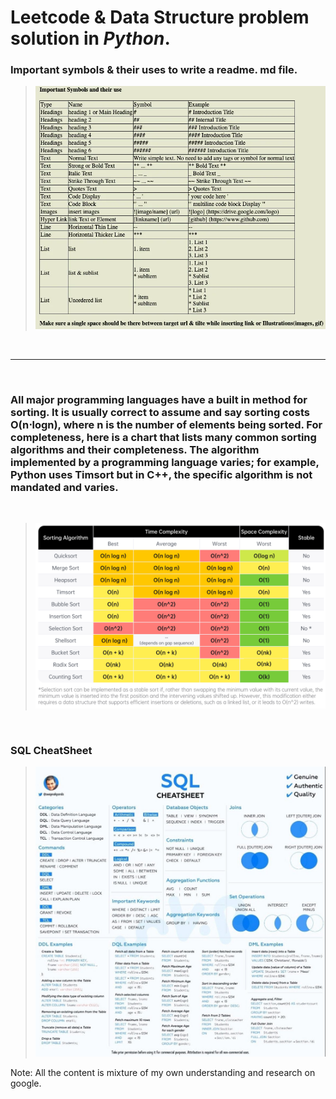 # **Leetcode** & **Data Structure** problem solution in _Python_.

### Important **symbols** & their uses to write a readme. md file.

 >![image](Images/readme_sybmols.png)

<br />

***

<br />

### All major programming languages have a built in method for sorting. It is usually correct to assume and say sorting costs O(n⋅logn), where n is the number of elements being sorted. For completeness, here is a chart that lists many common sorting algorithms and their completeness. The algorithm implemented by a programming language varies; for example, Python uses Timsort but in C++, the specific algorithm is not mandated and varies. 
<br />

  >![image](Images/sorting-algorithm-complexity.png)

<br />

### SQL CheatSheet
>![image](Images/SQL-cheetsheet.jpg)


Note: All the content is mixture of my own understanding and research on google. 
